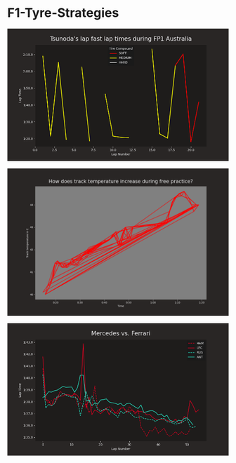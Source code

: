 # F1-Tyre-Strategies

![alt text](plots/tsunoda_laptimes.png)

![alt text](plots/track_temp.png)

![alt text](plots/mercedes_vs_ferrari.png)